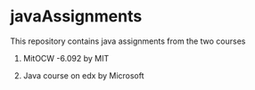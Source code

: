 # javaAssignments

This repository contains java assignments from the two courses 

1. MitOCW -6.092 by MIT

2. Java course on edx by Microsoft
